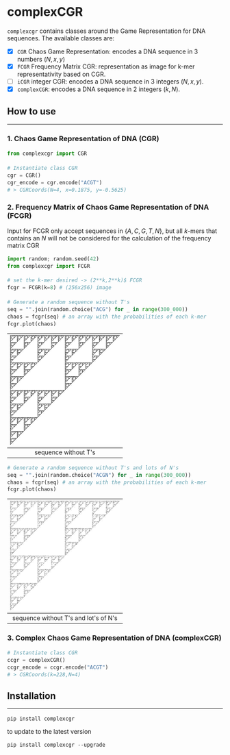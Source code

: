 # complexCGR
`complexcgr` contains classes around the Game Representation for DNA sequences.
The available classes are: 
- [x] `CGR`  Chaos Game Representation: encodes a DNA sequence in 3 numbers $(N,x,y)$
- [x] `FCGR` Frequency Matrix CGR: representation as image for k-mer representativity based on CGR.
- [ ] `iCGR` integer CGR: encodes a DNA sequence in 3 integers $(N,x,y)$. 
- [x] `complexCGR`: encodes a DNA sequence in 2 integers $(k,N)$.

## How to use
___
### 1. Chaos Game Representation of DNA (CGR)
```python
from complexcgr import CGR

# Instantiate class CGR
cgr = CGR()
cgr_encode = cgr.encode("ACGT")
# > CGRCoords(N=4, x=0.1875, y=-0.5625)
```

### 2. Frequency Matrix of Chaos Game Representation of DNA (FCGR)
Input for FCGR only accept sequences in $\{A,C,G,T,N\}$, but all $k$-mers that contains an $N$ 
will not be considered for the calculation of the frequency matrix CGR
```python
import random; random.seed(42)
from complexcgr import FCGR

# set the k-mer desired -> (2**k,2**k)$ FCGR
fcgr = FCGR(k=8) # (256x256) image

# Generate a random sequence without T's
seq = "".join(random.choice("ACG") for _ in range(300_000))
chaos = fcgr(seq) # an array with the probabilities of each k-mer
fcgr.plot(chaos)
```
| ![CGR for a sequence without T's](img/CGA.jpg) |
|:--:|
|sequence without T's|

```python
# Generate a random sequence without T's and lots of N's
seq = "".join(random.choice("ACGN") for _ in range(300_000))
chaos = fcgr(seq) # an array with the probabilities of each k-mer
fcgr.plot(chaos)
```


|![CGR for a sequence without T's](img/CGAN.jpg)|
|:--:|
|sequence without T's and lot's of N's|

### 3. Complex Chaos Game Representation of DNA (complexCGR)

```python
# Instantiate class CGR
ccgr = complexCGR()
ccgr_encode = ccgr.encode("ACGT")
# > CGRCoords(k=228,N=4)
```


## Installation
___
```shell
pip install complexcgr
```

to update to the latest version
```shell
pip install complexcgr --upgrade
```